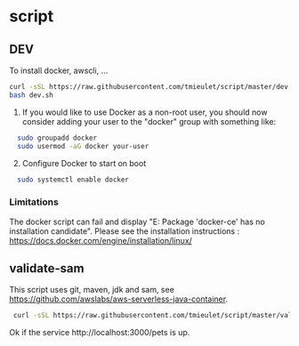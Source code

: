 # script

## DEV
To install docker, awscli, ...
```bash
curl -sSL https://raw.githubusercontent.com/tmieulet/script/master/dev.sh -o dev.sh
bash dev.sh
```
1. If you would like to use Docker as a non-root user, you should now consider
adding your user to the "docker" group with something like:
```bash
  sudo groupadd docker
  sudo usermod -aG docker your-user
```
2. Configure Docker to start on boot
```bash
  sudo systemctl enable docker
```

### Limitations
The docker script can fail and display "E: Package 'docker-ce' has no installation candidate". 
Please see the installation instructions : https://docs.docker.com/engine/installation/linux/


## validate-sam
This script uses git, maven, jdk and sam, see https://github.com/awslabs/aws-serverless-java-container.
```bash
 curl -sSL https://raw.githubusercontent.com/tmieulet/script/master/validate-sam.sh | sh
```
Ok if the service http://localhost:3000/pets is up.
